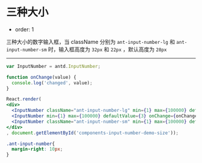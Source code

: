 # 三种大小

- order: 1

三种大小的数字输入框，当 className 分别为 `ant-input-number-lg` 和 `ant-input-number-sm` 时，输入框高度为 `32px` 和 `22px` ，默认高度为 `28px`

---

````jsx
var InputNumber = antd.InputNumber;

function onChange(value) {
  console.log('changed', value);
}

React.render(
<div>
  <InputNumber className="ant-input-number-lg" min={1} max={100000} defaultValue={3} onChange={onChange} />
  <InputNumber min={1} max={100000} defaultValue={3} onChange={onChange} />
  <InputNumber className="ant-input-number-sm" min={1} max={100000} defaultValue={3} onChange={onChange} />
</div>
, document.getElementById('components-input-number-demo-size'));
````

````css
.ant-input-number{
  margin-right: 10px;
}
````